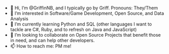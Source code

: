- 👋 Hi, I’m @GriffinNB, and I typically go by Griff. Pronouns: They/Them
- 👀 I’m interested in Software/Game Development, Open Source, and Data Analysis
- 🌱 I’m currently learning Python and SQL (other languages I want to tackle are C#, Ruby, and to refresh on Java and JavaScript)
- 💞️ I’m looking to collaborate on Open Source Projects that benefit those in need, and can help other developers.
- 📫 How to reach me: PM me!

<!---
GriffinNB/GriffinNB is a ✨ special ✨ repository because its `README.md` (this file) appears on your GitHub profile.
You can click the Preview link to take a look at your changes.
--->
